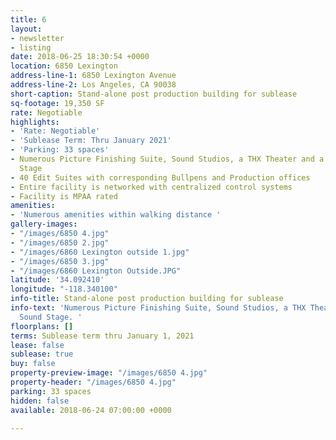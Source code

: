 ```yaml
---
title: 6
layout:
- newsletter
- listing
date: 2018-06-25 18:30:54 +0000
location: 6850 Lexington
address-line-1: 6850 Lexington Avenue
address-line-2: Los Angeles, CA 90038
short-caption: Stand-alone post production building for sublease
sq-footage: 19,350 SF
rate: Negotiable
highlights:
- 'Rate: Negotiable'
- 'Sublease Term: Thru January 2021'
- 'Parking: 33 spaces'
- Numerous Picture Finishing Suite, Sound Studios, a THX Theater and a Green Sound
  Stage
- 40 Edit Suites with corresponding Bullpens and Production offices
- Entire facility is networked with centralized control systems
- Facility is MPAA rated
amenities:
- 'Numerous amenities within walking distance '
gallery-images:
- "/images/6850 4.jpg"
- "/images/6850 2.jpg"
- "/images/6860 Lexington outside 1.jpg"
- "/images/6850 3.jpg"
- "/images/6860 Lexington Outside.JPG"
latitude: '34.092410'
longitude: "-118.340100"
info-title: Stand-alone post production building for sublease
info-text: 'Numerous Picture Finishing Suite, Sound Studios, a THX Theater and a Green
  Sound Stage. '
floorplans: []
terms: Sublease term thru January 1, 2021
lease: false
sublease: true
buy: false
property-preview-image: "/images/6850 4.jpg"
property-header: "/images/6850 4.jpg"
parking: 33 spaces
hidden: false
available: 2018-06-24 07:00:00 +0000

---
```

